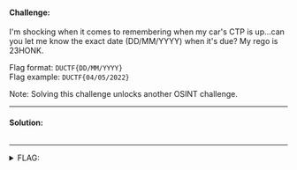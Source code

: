 #### Challenge:

I'm shocking when it comes to remembering when my car's CTP is up...can you let me know the exact date (DD/MM/YYYY) when it's due? My rego is 23HONK.

Flag format: `DUCTF{DD/MM/YYYY}` </br>
Flag example: `DUCTF{04/05/2022}`

Note: Solving this challenge unlocks another OSINT challenge.

---

#### Solution:

```bash
```

---

<details><summary>FLAG:</summary>

```
DUCTF{19/07/2023}
```

</details>
<br/>
